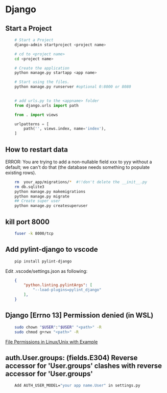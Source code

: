 # Django

## Start a Project

```bash
    # Start a Project
    django-admin startproject <project name>

    # cd to <project name>
    cd <project name>

    # Create the application
    python manage.py startapp <app name>

    # Start using the files.
    python manage.py runserver #optional 0:8000 or 8080
```

```py
    
    # add urls.py to the <appname> folder
    from django.urls import path

    from . import views

    urlpatterns = [
        path('', views.index, name='index'),
    ]
```

## How to restart data

ERROR: You are trying to add a non-nullable field xxx to yyy without a default; we can't do that (the database needs something to populate existing rows).

``` bash
    rm  your_app/migrations/*  #!!don't delete the __init__.py
    rm db.sqlite3
    python manage.py makemigrations
    python manage.py migrate
    ## Create super user
    python manage.py createsuperuser
```

## kill port 8000

``` bash
    fuser -k 8000/tcp
```

## Add pylint-django to vscode

```bash
    pip install pylint-django
```

Edit .vscode/settings.json as following:

```json
    {    
        "python.linting.pylintArgs": [
            "--load-plugins=pylint_django"
        ],
    }
```

## Django [Errno 13] Permission denied (in WSL)

``` bash
    sudo chown "$USER":"$USER" "<path>" -R
    sudo chmod g+rwx "<path>" -R
```

[File Permissions in Linux/Unix with Example](https://www.guru99.com/file-permissions.html)

## auth.User.groups: (fields.E304) Reverse accessor for 'User.groups' clashes with reverse accessor for 'User.groups'

``` bash
    Add AUTH_USER_MODEL="your app name.User" in settings.py
```
